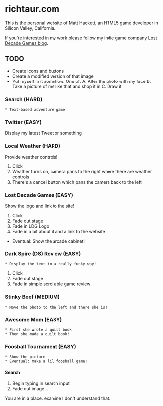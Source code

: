 # richtaur.com

This is the personal website of Matt Hackett, an HTML5 game developer in Silicon Valley, California.

If you're interested in my work please follow my indie game company [Lost Decade Games blog](http://www.lostdecadegames.com/).

## TODO

* Create icons and buttons
* Create a modified version of that image
* Put myself in it somehow. One of:
	A. Alter the photo with my face
	B. Take a picture of me like that and shop it in
	C. Draw it

### Search (HARD)
	* Text-based adventure game

### Twitter (EASY)

Display my latest Tweet or something

### Local Weather (HARD)

Provide weather controls!

1. Click
2. Weather turns on, camera pans to the right where there are weather controls
3. There's a cancel button which pans the camera back to the left

### Lost Decade Games (EASY)

Show the logo and link to the site!

1. Click
2. Fade out stage
3. Fade in LDG Logo
4. Fade in a bit about it and a link to the website

* Eventual: Show the arcade cabinet!

### Dark Spire (DS) Review (EASY)
	* Display the text in a really funky way!

1. Click
2. Fade out stage
3. Fade in simple scrollable game review

### Stinky Beef (MEDIUM)
	* Move the photo to the left and there she is!

### Awesome Mom (EASY)
	* First she wrote a quilt book
	* Then she made a quilt book!

### Foosball Tournament (EASY)
	* Show the picture
	* Eventual: make a lil foosball game!

#### Search

1. Begin typing in search input
2. Fade out image...

You are in a place.
examine
I don't understand that.
